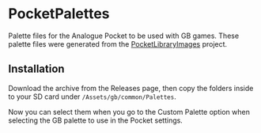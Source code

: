 # PocketPalettes
Palette files for the Analogue Pocket to be used with GB games. These palette files were generated from the [PocketLibraryImages](https://github.com/codewario/PocketLibraryImages) project.

## Installation

Download the archive from the Releases page, then copy the folders inside to your SD card under `/Assets/gb/common/Palettes`.

Now you can select them when you go to the Custom Palette option when selecting the GB palette to use in the Pocket settings.
